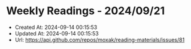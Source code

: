 # Weekly Readings - 2024/09/21

- Created At: 2024-09-14 00:15:53
- Updated At: 2024-09-14 00:15:53
- Url: https://api.github.com/repos/moxak/reading-materials/issues/81

